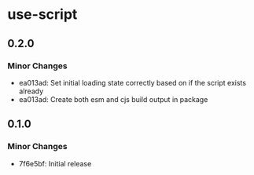 # use-script

## 0.2.0

### Minor Changes

- ea013ad: Set initial loading state correctly based on if the script exists already
- ea013ad: Create both esm and cjs build output in package

## 0.1.0

### Minor Changes

- 7f6e5bf: Initial release

